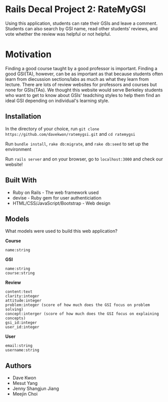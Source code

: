 # Rails Decal Project 2: RateMyGSI

Using this application, students can rate their GSIs and leave a comment. Students can also search by GSI name, read other students’ reviews, and vote whether the review was helpful or not helpful.

# Motivation

Finding a good course taught by a good professor is important. Finding a good GSI(TA), however, can be as important as that because students often learn from diecussion sections/labs as much as what they learn from lecture. There are lots of review websites for professors and courses but none for GSIs(TAs). We thought this website would serve Berkeley students who want to get to know about GSIs' teadching styles to help them find an ideal GSI depending on individual's learning style.

## Installation

In the directory of your choice, run ```git clone https://github.com/davekwon/ratemygsi.git``` and ```cd ratemygsi```

Run ```bundle install```,  ```rake db:migrate```, and ```rake db:seed``` to set up the environment

Run ```rails server``` and on your browser, go to ```localhost:3000``` and check our website!


## Built With

* Ruby on Rails - The web framework used
* devise - Ruby gem for user authenticiation
* HTML/CSS/JavaScript/Bootstrap - Web design


## Models

What models were used to build this web application?

**Course**
```
name:string
```
**GSI**
```
name:string
course:string
```
**Review**
```
content:text
clarity:integer
attitude:integer
problem:integer (score of how much does the GSI focus on problem solving)
concept:interger (score of how much does the GSI focus on explaining concepts)
gsi_id:integer
user_id:integer
```
**User**
```
email:string
username:string
```

## Authors

* Dave Kwon
* Mesut Yang
* Jenny Shangjun Jiang
* Meejin Choi
